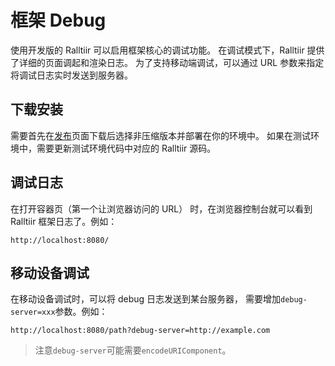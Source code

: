 # 框架 Debug

使用开发版的 Ralltiir 可以启用框架核心的调试功能。
在调试模式下，Ralltiir 提供了详细的页面调起和渲染日志。
为了支持移动端调试，可以通过 URL 参数来指定将调试日志实时发送到服务器。

## 下载安装

需要首先在[发布][release]页面下载后选择非压缩版本并部署在你的环境中。
如果在测试环境中，需要更新测试环境代码中对应的 Ralltiir 源码。

## 调试日志

在打开容器页（第一个让浏览器访问的 URL） 时，在浏览器控制台就可以看到 Ralltiir 框架日志了。例如：

```
http://localhost:8080/
```

## 移动设备调试

在移动设备调试时，可以将 debug 日志发送到某台服务器，
需要增加`debug-server=xxx`参数。例如：

```
http://localhost:8080/path?debug-server=http://example.com
```

> 注意`debug-server`可能需要`encodeURIComponent`。

[release]: https://github.com/Ralltiir/ralltiir/releases
